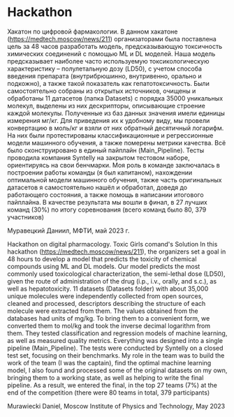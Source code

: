 # Hackathon
Хакатон по цифровой фармакологии.
В данном хакатоне (https://medtech.moscow/news/211) организаторами была поставлена цель за 48 часов разработать модель, предсказывающую токсичность химических соединений с помощью ML и DL моделей. Наша модель предсказывает наиболее часто используемую токсикологическую характеристику – полулетальную дозу (LD50), с учетом способа введения препарата (внутрибрюшинно, внутривенно, орально и подкожно), а также такой показатель как гепатотоксичность. Были самостоятельно собраны из открытых источников, очищены и обработаны 11 датасетов (папка Datasets) с порядка 35000 уникальных молекул, выделены из них дескрипторы, описывающие строение каждой молекулы. Полученные из баз данных значения имели единицы измерения мг/кг. Для приведения их к удобному виду, мы провели конвертацию в моль/кг и взяли от них обратный десятичный логарифм. На них были протестированы классификационные и регрессионные модели машинного обучения, а также померены метрики качества. Всё было сконструировано в единый пайплайн (Main_Pipeline). Тесты проводила компания Syntelly на закрытом тестовом наборе, ориентируясь на свои бенчмарки. Моя роль в команде заключалась в построении работы команды (я был капитаном), нахождении оптимальной модели машинного обучения, также часть оригинальных датасетов я самостоятельно нашёл и обработал, доведя до работающего состояния, а также помощь в написании итогового пайплайна. В качестве результата мы вошли в финал, в 27 лучших команд (30%) по итогу соревнования (всего команд было 80, 379 участников)

Муравецкий Даниил, МФТИ, май 2023 г.

Hackathon on digital pharmacology. Toxic Girls comand's Solution
In this hackathon (https://medtech.moscow/news/211), the organizers set a goal in 48 hours to develop a model that predicts the toxicity of chemical compounds using ML and DL models. Our model predicts the most commonly used toxicological characterization, the semi-lethal dose (LD50), given the route of administration of the drug (i.p., i.v., orally, and s.c.), as well as hepatotoxicity. 11 datasets (Datasets folder) with about 35,000 unique molecules were independently collected from open sources, cleaned and processed, descriptors describing the structure of each molecule were extracted from them. The values obtained from the databases had units of mg/kg. To bring them to a convenient form, we converted them to mol/kg and took the inverse decimal logarithm from them. They tested classification and regression models of machine learning, as well as measured quality metrics. Everything was designed into a single pipeline (Main_Pipeline). The tests were conducted by Syntelly on a closed test set, focusing on their benchmarks. My role in the team was to build the work of the team (I was the captain), find the optimal machine learning model, I also found and processed some of the original datasets on my own, bringing them to a working state, as well as helping to write the final pipeline. As a result, we entered the final, in the top 27 teams (7%) at the end of the competition (there were 80 teams in total, 379 participants)

Murawiecki Daniel, Moscow Institute of Physics and Technology, May 2023
